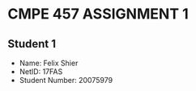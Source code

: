# CMPE 457 ASSIGNMENT 1

## Student 1

- Name: Felix Shier
- NetID: 17FAS
- Student Number: 20075979